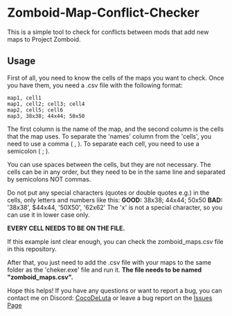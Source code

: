 # Zomboid-Map-Conflict-Checker

This is a simple tool to check for conflicts between mods that add new maps to Project Zomboid.

## Usage
First of all, you need to know the cells of the maps you want to check. Once you have them, you need a .csv file with the following format:

```csv
map1, cell1
map1, cell2; cell3; cell4
map2, cell5; cell6
map3, 38x38; 44x44; 50x50
```
The first column is the name of the map, and the second column is the cells that the map uses. To separate the 'names' column from the 'cells', you need to use a comma ( , ). To separate each cell, you need to use a semicolon ( ; ).

You can use spaces between the cells, but they are not necessary. The cells can be in any order, but they need to be in the same line and separated by semicolons NOT commas.

Do not put any special characters (quotes or double quotes e.g.) in the cells, only letters and numbers like this:
**GOOD:** 38x38; 44x44; 50x50
**BAD:** '38x38', $44x44, '50X50', '62x62'
The 'x' is not a special character, so you can use it in lower case only.

**EVERY CELL NEEDS TO BE ON THE FILE.**

If this example isnt clear enough, you can check the zomboid_maps.csv file in this repository.

After that, you just need to add the .csv file with your maps to the same folder as the 'cheker.exe' file and run it. **The file needs to be named "zomboid_maps.csv".**

Hope this helps!
If you have any questions or want to report a bug, you can contact me on Discord: [CocoDeLuta](https://discordapp.com/users/CocoDeLuta) or leave a bug report on the [Issues Page](https://github.com/CocoDeLuta/Zomboid-Map-Conflict-Checker/issues)
